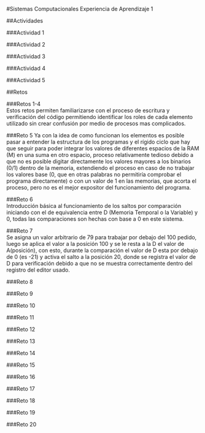 #Sistemas Computacionales Experiencia de Aprendizaje 1  
  
##Actividades  
  
###Actividad 1  
  
###Actividad 2  
  
###Actividad 3  
  
###Actividad 4  
  
###Actividad 5  
  
##Retos  
  
###Retos 1-4  
Estos retos permiten familiarizarse con el proceso de escritura y verificación del código permitiendo  identificar los roles de cada elemento utilizado sin crear confusión por medio de procesos mas complicados.  
  
###Reto 5
Ya con la idea de como funcionan los elementos es posible pasar a entender la estructura de los programas y  el rígido ciclo que hay que seguir para poder integrar los valores de diferentes espacios de la RAM (M) en  una suma en otro espacio, proceso relativamente tedioso debido a que no es posible digitar directamente los  valores mayores a los binarios (0/1) dentro de la memoria, extendiendo el proceso en caso de no trabajar los   valores base (0, que en otras palabras no permitiría comprobar el programa directamente) o con un valor de 1  en las memorias, que acorta el proceso, pero no es el mejor expositor del funcionamiento del programa.  
  
###Reto 6  
Introducción básica al funcionamiento de los saltos por comparación iniciando con el de equivalencia entre D  (Memoria Temporal o la Variable) y 0, todas las comparaciones son hechas con base a 0 en este sistema.
  
###Reto 7  
Se asigna un valor arbitrario de 79 para trabajar por debajo del 100 pedido, luego se aplica el valor a la posición 100 y se le resta a la D el valor de A(posición), con esto, durante la comparación el valor de D esta por debajo de 0 (es -21) y activa el salto a la posición 20, donde se registra el valor de D para verificación debido a que no se muestra correctamente dentro del registro del editor usado.
  
###Reto 8  
  
###Reto 9  
  
###Reto 10  
  
###Reto 11  
  
###Reto 12  
  
###Reto 13  
  
###Reto 14  
  
###Reto 15  
  
###Reto 16  
  
###Reto 17  
   
###Reto 18  
  
###Reto 19 
   
###Reto 20  